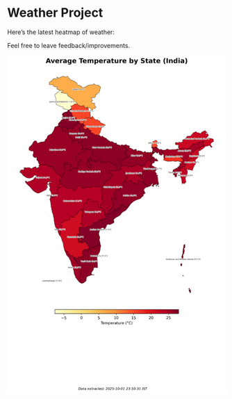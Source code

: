 # Weather Project

Here’s the latest heatmap of weather:

Feel free to leave feedback/improvements.

![India Heatmap](docs/assets/india_heatmap.png?v=DD6791)
